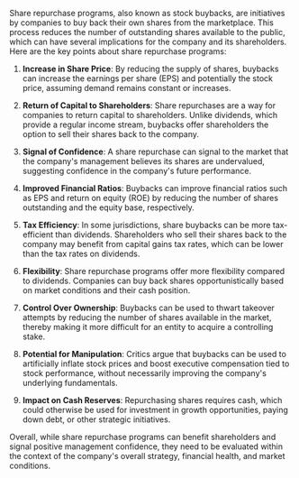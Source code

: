 Share repurchase programs, also known as stock buybacks, are initiatives by companies to buy back their own shares from the marketplace. This process reduces the number of outstanding shares available to the public, which can have several implications for the company and its shareholders. Here are the key points about share repurchase programs:

1. **Increase in Share Price**: By reducing the supply of shares, buybacks can increase the earnings per share (EPS) and potentially the stock price, assuming demand remains constant or increases.
    
2. **Return of Capital to Shareholders**: Share repurchases are a way for companies to return capital to shareholders. Unlike dividends, which provide a regular income stream, buybacks offer shareholders the option to sell their shares back to the company.
    
3. **Signal of Confidence**: A share repurchase can signal to the market that the company's management believes its shares are undervalued, suggesting confidence in the company's future performance.
    
4. **Improved Financial Ratios**: Buybacks can improve financial ratios such as EPS and return on equity (ROE) by reducing the number of shares outstanding and the equity base, respectively.
    
5. **Tax Efficiency**: In some jurisdictions, share buybacks can be more tax-efficient than dividends. Shareholders who sell their shares back to the company may benefit from capital gains tax rates, which can be lower than the tax rates on dividends.
    
6. **Flexibility**: Share repurchase programs offer more flexibility compared to dividends. Companies can buy back shares opportunistically based on market conditions and their cash position.
    
7. **Control Over Ownership**: Buybacks can be used to thwart takeover attempts by reducing the number of shares available in the market, thereby making it more difficult for an entity to acquire a controlling stake.
    
8. **Potential for Manipulation**: Critics argue that buybacks can be used to artificially inflate stock prices and boost executive compensation tied to stock performance, without necessarily improving the company's underlying fundamentals.
    
9. **Impact on Cash Reserves**: Repurchasing shares requires cash, which could otherwise be used for investment in growth opportunities, paying down debt, or other strategic initiatives.
    

Overall, while share repurchase programs can benefit shareholders and signal positive management confidence, they need to be evaluated within the context of the company's overall strategy, financial health, and market conditions.